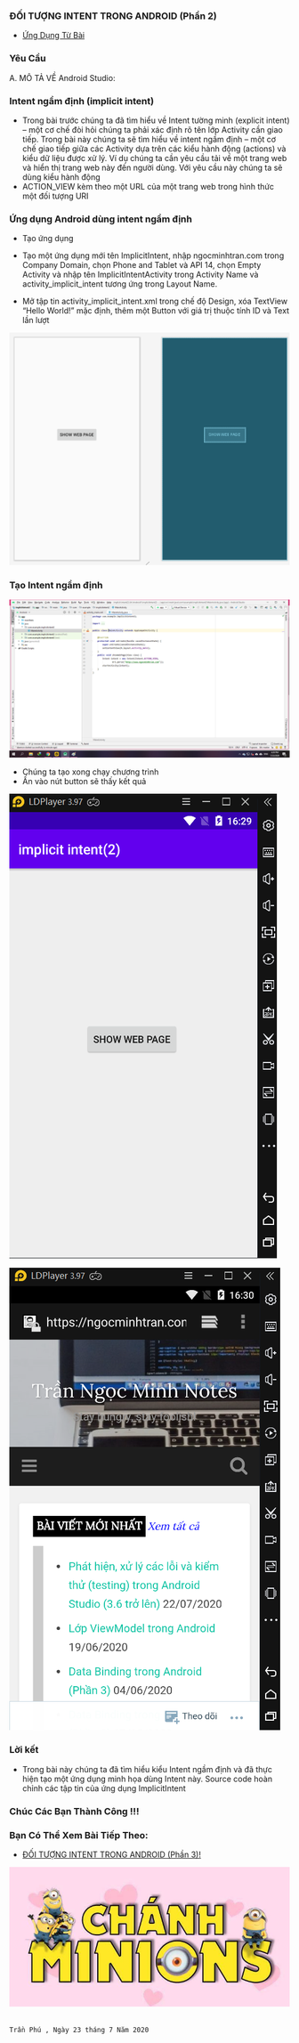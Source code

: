 ### ĐỐI TƯỢNG INTENT TRONG ANDROID (Phần 2)

- <a href= "https://ngocminhtran.com/2018/11/05/doi-tuong-intent-trong-android-phan-2/"> Ứng Dụng Từ Bài</a>

### Yêu Cầu
A. MÔ TẢ VỀ Android Studio:

### Intent ngầm định (implicit intent)
- Trong bài trước chúng ta đã tìm hiểu về Intent tường minh (explicit intent) – một cơ chế đòi hỏi chúng ta phải xác định rõ tên lớp Activity cần giao tiếp. Trong bài này chúng ta sẽ tìm hiểu về intent ngầm định – một cơ chế giao tiếp giữa các Activity dựa trên các kiểu hành động (actions) và kiểu dữ liệu được xử lý. Ví dụ chúng ta cần yêu cầu tải về một trang web và hiển thị trang web này đến người dùng. Với yêu cầu này chúng ta sẽ dùng kiểu hành động 
- ACTION_VIEW kèm theo một URL của một trang web trong hình thức một đối tượng URI

### Ứng dụng Android dùng intent ngầm định
- Tạo ứng dụng
- Tạo một ứng dụng mới tên ImplicitIntent, nhập ngocminhtran.com trong Company Domain, chọn Phone and Tablet và API 14, chọn Empty Activity và nhập tên ImplicitIntentActivity trong Activity Name và activity_implicit_intent tương ứng trong Layout Name.

- Mở tập tin activity_implicit_intent.xml trong chế độ Design, xóa TextView “Hello World!” mặc định, thêm một Button với giá trị thuộc tính ID và Text lần lượt 

![image](Untitled33.png)

### Tạo Intent ngầm định

![image](Untitled34.png)

- Chúng ta tạo xong chạy chương trình
- Ấn vào nút button sẽ thấy kết quả

![image](Untitled35.png)

![image](Untitled36.png)

### Lời kết
- Trong bài này chúng ta đã tìm hiểu kiểu Intent ngầm định và đã thực hiện tạo một ứng dụng minh họa dùng Intent này. Source code hoàn chỉnh các tập tin của ứng dụng ImplicitIntent

### Chúc Các Bạn Thành Công !!!

### Bạn Có Thể Xem Bài Tiếp Theo:

- <a href="https://github.com/ChanhMinions/SendBroadcast">ĐỐI TƯỢNG INTENT TRONG ANDROID (Phần 3)!</a>

![image](ezr.png)

                                                                         Trần Phú , Ngày 23 tháng 7 Năm 2020


